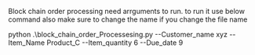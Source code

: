 Block chain order processing need arrguments to run. to run it use below command also make sure to change the name if you change the file name

python .\block_chain_order_Processesing.py --Customer_name xyz --Item_Name Product_C --Item_quantity 6 --Due_date 9
